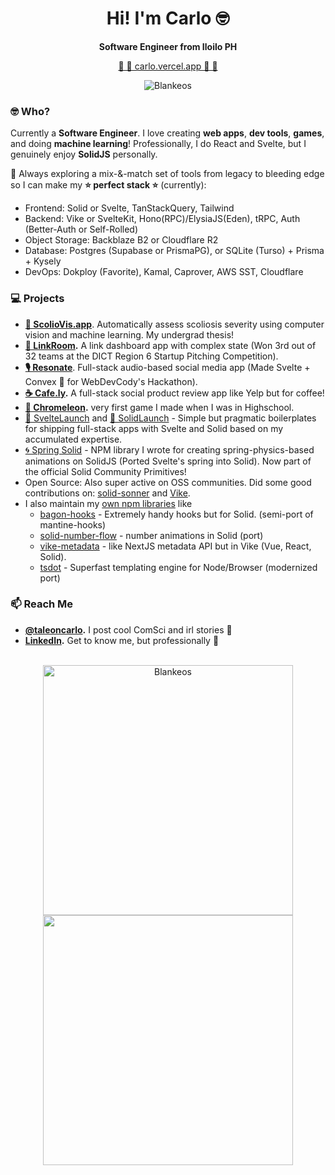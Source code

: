 <h1 align="center">Hi! I'm Carlo 🤓</h1>
<p align="center"><b>Software Engineer from Iloilo PH</b></p>
<p align="center">
  <a href="https://carlo.vercel.app/" target="_blank">🔷 🔹 carlo.vercel.app 🔹 🔷</a> 
</p>
<p align="center"><img src="https://komarev.com/ghpvc/?username=blankeos&label=Profile+Views&color=3b82f6&style=for-the-badge" alt="Blankeos" /></p>

### 🤓 Who?

Currently a **Software Engineer**. I love creating **web apps**, **dev tools**, **games**, and doing **machine learning**! 
Professionally, I do React and Svelte, but I genuinely enjoy **SolidJS** personally.

🔭 Always exploring a mix-&-match set of tools from legacy to bleeding edge so I can make my **⭐️ perfect stack ⭐️** (currently):
- Frontend: Solid or Svelte, TanStackQuery, Tailwind
- Backend: Vike or SvelteKit, Hono(RPC)/ElysiaJS(Eden), tRPC, Auth (Better-Auth or Self-Rolled)
- Object Storage: Backblaze B2 or Cloudflare R2
- Database: Postgres (Supabase or PrismaPG), or SQLite (Turso) + Prisma + Kysely
- DevOps: Dokploy (Favorite), Kamal, Caprover, AWS SST, Cloudflare

### 💻 Projects

- **[🦴 ScolioVis.app](https://scoliovis.app/)**. Automatically assess scoliosis severity using computer vision and machine learning. My undergrad thesis!
- **[📘 LinkRoom](https://linkroom.vercel.app/).** A link dashboard app with complex state (Won 3rd out of 32 teams at the DICT Region 6 Startup Pitching Competition).
- **[🎙️ Resonate](https://resonate-social.vercel.app/)**. Full-stack audio-based social media app (Made Svelte + Convex 🧡 for WebDevCody's Hackathon).
- **[☕ Cafe.ly](https://cafely.vercel.app).** A full-stack social product review app like Yelp but for coffee!
- **[🦎 Chromeleon](https://play.google.com/store/apps/details?id=com.DigikattStudios.Chromeleon&hl=en&gl=US).** very first game I made when I was in Highschool.
-  [🧡 SvelteLaunch](https://github.com/blankeos/svelte-launch) and [💙 SolidLaunch](github.com/blankeos/solid-launch) - Simple but pragmatic boilerplates for shipping full-stack apps with Svelte and Solid based on my accumulated expertise.
-  [🌀 Spring Solid](https://primitives.solidjs.community/package/spring) - NPM library I wrote for creating spring-physics-based animations on SolidJS (Ported Svelte's spring into Solid). Now part of the official Solid Community Primitives!
-  Open Source: Also super active on OSS communities. Did some good contributions on: [solid-sonner](https://github.com/wobsoriano/solid-sonner/pull/16) and [Vike](https://github.com/vikejs/vike-solid/pull/86).
-  I also maintain my [own npm libraries](https://www.npmjs.com/~blankeos) like
    -  [bagon-hooks](https://github.com/blankeos/bagon-hooks) - Extremely handy hooks but for Solid. (semi-port of mantine-hooks)
    -  [solid-number-flow]([github.com/blankeos/solid-number-flow](https://github.com/Blankeos/solid-number-flow)) - number animations in Solid (port)
    -  [vike-metadata](https://github.com/blankeos/vike-metadata) - like NextJS metadata API but in Vike (Vue, React, Solid).
    -  [tsdot](https://github.com/blankeos/tsdot) - Superfast templating engine for Node/Browser (modernized port)

### 📫 Reach Me

- **[@taleoncarlo](https://instagram.com/taleoncarlo/).** I post cool ComSci and irl stories 🚀
- **[LinkedIn](https://www.linkedin.com/in/carlotaleon/).** Get to know me, but professionally 🧐

<br />
<div align="center">
<a href="https://github.com/anuraghazra/github-readme-stats">
    <img width="400" src="https://github-readme-stats.vercel.app/api?username=blankeos&show_icons=true&theme=dark&count_private=true&include_all_commits=false&border_radius=5&border_color=3B82F6&icon_color=3B82F6&title_color=3B82F6&text_color=ffffff" alt="Blankeos" />
</a>
<a href="https://git.io/streak-stats">
    <img width="400" src="https://streak-stats.demolab.com?user=Blankeos&theme=dark&border_radius=5&ring=3B82F6&currStreakLabel=3B82F6&border=3B82F6&fire=3B82F6" />
</a>
</div>
